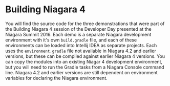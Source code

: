 <!---
   @author     Tim Urenda
   @creation   13 May 2016
   @since      Niagara Summit 2016
--->

# Building Niagara 4

You will find the source code for the three demonstrations that were part of the Building Niagara 4 session 
of the Developer Day presented at the Niagara Summit 2016. Each demo is a separate Niagara development 
environment with it's own `build.gradle` file, and each of these environments can be loaded into Intellij
IDEA as separate projects. Each uses the `environment.gradle` file not available in Niagara 4.2 and earlier 
versions, but these can be compiled against earlier Niagara 4 versions. You can copy the modules into 
an existing Niagar 4 development environment, but you will need to run the Gradle tasks from a Niagara 
Console command line. Niagara 4.2 and earlier versions are still dependent on environment variables for 
declaring the Niagara environment.